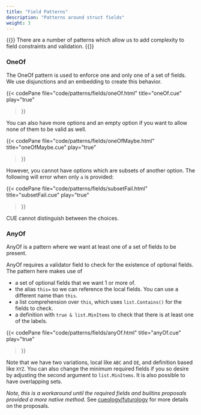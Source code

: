 ```yaml
---
title: "Field Patterns"
description: "Patterns around struct fields"
weight: 3
---
```


{{<lead>}}
There are a number of patterns which allow us
to add complexity to field constraints and validation.
{{</lead>}}


### OneOf

The OneOf pattern is used to enforce one and only one of a set of fields.
We use disjunctions and an embedding to create this behavior.

{{< codePane
  file="code/patterns/fields/oneOf.html" title="oneOf.cue" play="true"
>}}

You can also have more options and an empty option
if you want to allow none of them to be valid as well.

{{< codePane
  file="code/patterns/fields/oneOfMaybe.html" title="oneOfMaybe.cue" play="true"
>}}

However, you cannot have options which are subsets of another option.
The following will error when only `a` is provided:

{{< codePane
  file="code/patterns/fields/subsetFail.html" title="subsetFail.cue" play="true"
>}}

CUE cannot distinguish between the choices.



### AnyOf

AnyOf is a pattern where we want at least one of a set of fields to be present.

AnyOf requires a validator field to check for the existence of optional fields.
The pattern here makes use of

- a set of optional fields that we want 1 or more of.
- the alias `this=` so we can reference the local fields. You can use a different name than `this`.
- a list comprehension over `this`, which uses `list.Contains()` for the fields to check.
- a definition with `true & list.MinItems` to check that there is at least one of the labels.

{{< codePane
  file="code/patterns/fields/anyOf.html" title="anyOf.cue" play="true"
>}}

Note that we have two variations,
local like `ABC` and `DE`, and
definition based like `XYZ`.
You can also change the minimum required fields if you so desire
by adjusting the second argument to `list.MinItems`.
It is also possible to have overlapping sets.

_Note, this is a workaround until the required fields and builtins proposals
provided a more native method._
See [cueology/futurology](/cueology/futurology) for more details on the proposals.


<!--
### Cross Validation
-->


